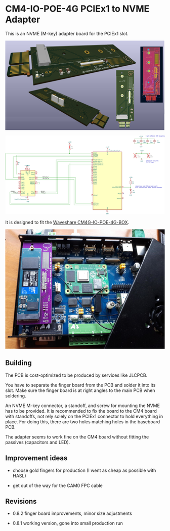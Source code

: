 # CM4-IO-POE-4G PCIEx1 to NVME Adapter

This is an NVME (M-key) adapter board for the PCIEx1 slot.

![PCB renderings](doc/preview_pcb.png)

![PCB renderings](doc/preview_sch.png)

It is designed to fit the [Waveshare CM4G-IO-POE-4G-BOX](https://www.waveshare.com/wiki/Compute_Module_4_PoE_4G_Board#Isolation_GPIO.2FI2C).

![adapter in use](doc/IMG_20230401_140919_resized.jpg)

## Building

The PCB is cost-optimized to be produced by services like JLCPCB.

You have to separate the finger board from the PCB and solder it into its slot.
Make sure the finger board is at right angles to the main PCB when soldering.

An NVME M-key connector, a standoff, and screw for mounting the NVME has to be provided.
It is recommended to fix the board to the CM4 board with standoffs, not rely solely on the PCIEx1 connector to hold everything in place. For doing this, there are two holes matching holes in the baseboard PCB.

The adapter seems to work fine on the CM4 board without fitting the passives (capacitors and LED).

## Improvement ideas

 * choose gold fingers for production (I went as cheap as possible with HASL)

 * get out of the way for the CAM0 FPC cable

## Revisions

 * 0.8.2 finger board improvements, minor size adjustments

 * 0.8.1 working version, gone into small production run


